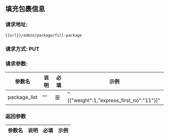 ## 填充包裹信息
### 请求地址:
```
{{url}}/admin/package/fill-package
```
### 请求方式: PUT  
### 请求参数:  

|参数名|说明|必填|示例|  
 |---|---|---|---|  
|package_list|""|是|"[{\"weight\":1,\"express_first_no\":\"11\"}]"|  
### 返回参数  

|参数名|说明|必填|示例|  
 |---|---|---|---|  
